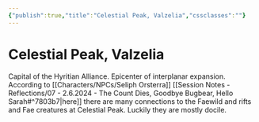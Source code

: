 ```yaml
---
{"publish":true,"title":"Celestial Peak, Valzelia","cssclasses":""}
---
```




# Celestial Peak, Valzelia

Capital of the Hyritian Alliance. Epicenter of interplanar expansion. According to [[Characters/NPCs/Seliph Orsterra]] [[Session Notes - Reflections/07 - 2.6.2024 - The Count Dies, Goodbye Bugbear, Hello Sarah#^7803b7\|here]] there are many connections to the Faewild and rifts and Fae creatures at Celestial Peak. Luckily they are mostly docile.
